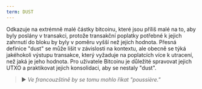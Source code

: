 ```yaml
---
term: DUST
---
```


Odkazuje na extrémně malé částky bitcoinu, které jsou příliš malé na to, aby byly poslány v transakci, protože transakční poplatky potřebné k jejich zahrnutí do bloku by byly v poměru vyšší než jejich hodnota. Přesná definice "dust" se může lišit v závislosti na kontextu, ale obecně se týká jakéhokoli výstupu transakce, který vyžaduje na poplatcích více k utracení, než jaká je jeho hodnota. Pro uživatele Bitcoinu je důležité spravovat jejich UTXO a praktikovat jejich konsolidaci, aby se nestaly "dust".

> ► *Ve francouzštině by se tomu mohlo říkat "poussière."*